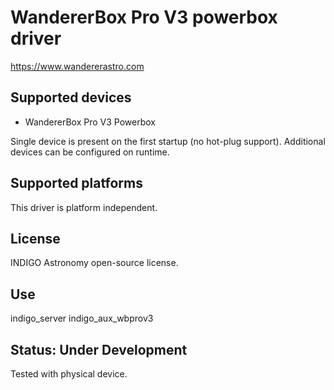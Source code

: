 # WandererBox Pro V3 powerbox driver

https://www.wandererastro.com

## Supported devices
* WandererBox Pro V3 Powerbox

Single device is present on the first startup (no hot-plug support). Additional devices can be configured on runtime.

## Supported platforms

This driver is platform independent.

## License

INDIGO Astronomy open-source license.

## Use

indigo_server indigo_aux_wbprov3

## Status: Under Development

Tested with physical device.

